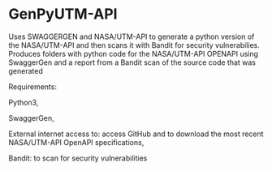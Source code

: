 # GenPyUTM-API
Uses SWAGGERGEN and NASA/UTM-API to generate a python version of the NASA/UTM-API and then scans it with Bandit for security vulnerabilies. 
Produces folders with python code for the NASA/UTM-API OPENAPI using SwaggerGen and a report from a Bandit scan of the source code that was generated

Requirements:

Python3,

SwaggerGen, 

External internet access to: access GitHub and to download the most recent NASA/UTM-API OpenAPI specifications, 

Bandit: to scan for security vulnerabilities

